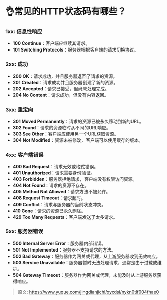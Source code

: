 # 👌常见的HTTP状态码有哪些？

### 1xx: 信息性响应
+ **100 Continue**：客户端应继续其请求。
+ **101 Switching Protocols**：服务器根据客户端的请求切换协议。

### 2xx: 成功
+ **200 OK**：请求成功，并且服务器返回了请求的资源。
+ **201 Created**：请求成功并且服务器创建了新的资源。
+ **202 Accepted**：请求已接受，但尚未处理完成。
+ **204 No Content**：请求成功，但没有内容返回。

### 3xx: 重定向
+ **301 Moved Permanently**：请求的资源已被永久移动到新的URL。
+ **302 Found**：请求的资源临时从不同的URL响应。
+ **303 See Other**：客户端应使用另一个URL获取资源。
+ **304 Not Modified**：资源未被修改，客户端可以使用缓存的版本。

### 4xx: 客户端错误
+ **400 Bad Request**：请求无效或格式错误。
+ **401 Unauthorized**：请求需要身份验证。
+ **403 Forbidden**：服务器拒绝请求，客户端没有权限访问资源。
+ **404 Not Found**：请求的资源不存在。
+ **405 Method Not Allowed**：请求方法不被允许。
+ **408 Request Timeout**：请求超时。
+ **409 Conflict**：请求与服务器的当前状态冲突。
+ **410 Gone**：请求的资源已永久删除。
+ **429 Too Many Requests**：客户端发送了太多请求。

### 5xx: 服务器错误
+ **500 Internal Server Error**：服务器内部错误。
+ **501 Not Implemented**：服务器不支持请求的方法。
+ **502 Bad Gateway**：服务器作为网关或代理，从上游服务器收到无效响应。
+ **503 Service Unavailable**：服务器暂时无法处理请求，通常是由于过载或维护。
+ **504 Gateway Timeout**：服务器作为网关或代理，未能及时从上游服务器获得响应。



> 原文: <https://www.yuque.com/jingdianjichi/xyxdsi/nykn0tlf004fhae0>